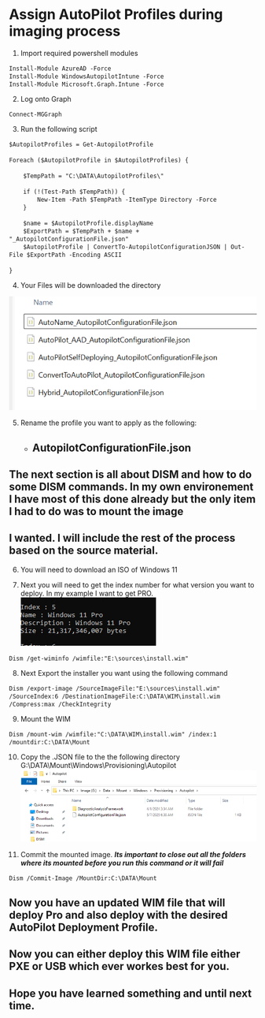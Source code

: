 
# Assign AutoPilot Profiles during imaging process

1. Import required powershell modules
```
Install-Module AzureAD -Force
Install-Module WindowsAutopilotIntune -Force
Install-Module Microsoft.Graph.Intune -Force 
```
2. Log onto Graph
```
Connect-MGGraph
```
3. Run the following script
```
$AutopilotProfiles = Get-AutopilotProfile

Foreach ($AutopilotProfile in $AutopilotProfiles) {

    $TempPath = "C:\DATA\AutopilotProfiles\"

    if (!(Test-Path $TempPath)) {
        New-Item -Path $TempPath -ItemType Directory -Force
    }

    $name = $AutopilotProfile.displayName
    $ExportPath = $TempPath + $name + "_AutopilotConfigurationFile.json"
    $AutopilotProfile | ConvertTo-AutopilotConfigurationJSON | Out-File $ExportPath -Encoding ASCII

}  
```
4. Your Files will be downloaded the directory

![alt text](Assets/1.png)

5. Rename the profile you want to apply as the following:
    - ## AutopilotConfigurationFile.json

## The next section is all about DISM and how to do some DISM commands. In my own environement I have most of this done already but the only item I had to do was to mount the image
## I wanted. I will include the rest of the process based on the source material. 

6. You will need to download an ISO of Windows 11

7. Next you will need to get the index number for what version you want to deploy. In my example I want to get PRO.
![alt text](Assets/2.png)
```
Dism /get-wiminfo /wimfile:"E:\sources\install.wim"
```

8. Next Export the installer you want using the following command
```
Dism /export-image /SourceImageFile:"E:\sources\install.wim" /SourceIndex:6 /DestinationImageFile:C:\DATA\WIM\install.wim /Compress:max /CheckIntegrity
```

9. Mount the WIM
```
Dism /mount-wim /wimfile:"C:\DATA\WIM\install.wim" /index:1 /mountdir:C:\DATA\Mount 
```

10. Copy the .JSON file to the the following directory G:\DATA\Mount\Windows\Provisioning\Autopilot\
![alt text](Assets/3.png)

11. Commit the mounted image. ***Its important to close out all the folders where its mounted before you run this command or it will fail***
```
Dism /Commit-Image /MountDir:C:\DATA\Mount 
```
## Now you have an updated WIM file that will deploy Pro and also deploy with the desired AutoPilot Deployment Profile. 
## Now you can either deploy this WIM file either PXE or USB which ever workes best for you. 
## Hope you have learned something and until next time.  
